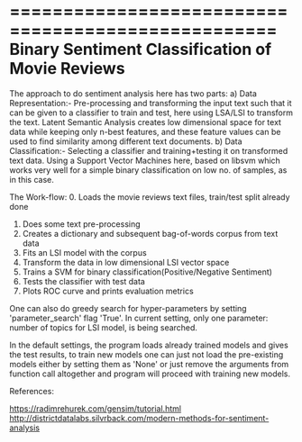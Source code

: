 
===================================================
Binary Sentiment Classification of Movie Reviews
===================================================

The approach to do sentiment analysis here has two parts:
	a) Data Representation:- Pre-processing and transforming the input text such that it can
		be given to a classifier to train and test, here using LSA/LSI to
		transform the text. Latent Semantic Analysis creates low dimensional
		space for text data while keeping only n-best features, and these
		feature values can be used to find similarity among different text
		documents. 
	b) Data Classification:- Selecting a classifier and training+testing it on transformed
		text data. Using a Support Vector Machines here, based on libsvm
		which works very well for a simple binary classification on low no. of 
		samples, as in this case.


The Work-flow:
0. Loads the movie reviews text files, train/test split already done
1. Does some text pre-processing
2. Creates a dictionary and subsequent bag-of-words corpus from text data
3. Fits an LSI model with the corpus 
4. Transform the data in low dimensional LSI vector space
5. Trains a SVM for binary classification(Positive/Negative Sentiment)
6. Tests the classifier with test data
7. Plots ROC curve and prints evaluation metrics


One can also do greedy search for hyper-parameters by setting 'parameter_search'
flag 'True'. In current setting, only one parameter: number of topics
for LSI model, is being searched.

In the default settings, the program loads already trained models and gives
the test results, to train new models one can just not load the pre-existing models either by
setting them as 'None' or just remove the arguments from function call altogether and program
will proceed with training new models.



References:

https://radimrehurek.com/gensim/tutorial.html
http://districtdatalabs.silvrback.com/modern-methods-for-sentiment-analysis